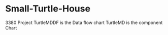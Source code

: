 # Small-Turtle-House
3380 Project
TurtleMDDF is the Data flow chart
TurtleMD is the component Chart
